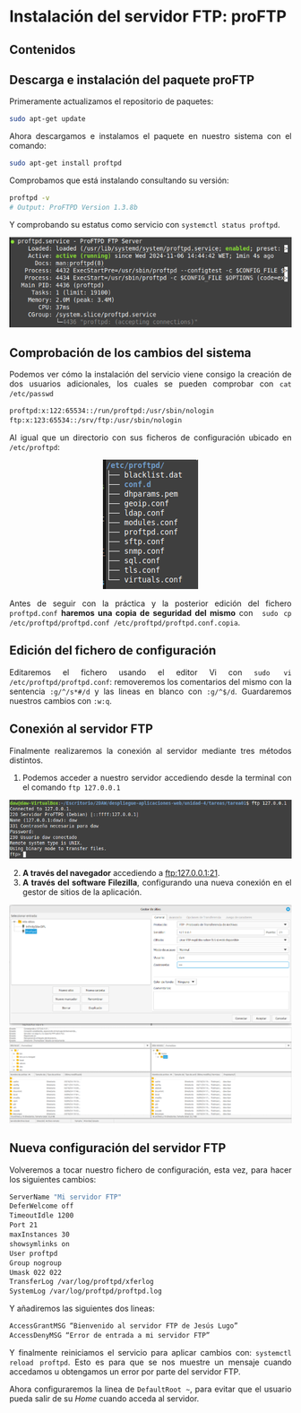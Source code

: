 # Instalación del servidor FTP: proFTP

<div align=justify>

## Contenidos

## Descarga e instalación del paquete proFTP

Primeramente actualizamos el repositorio de paquetes: 
```sh
sudo apt-get update
```

Ahora descargamos e instalamos el paquete en nuestro sistema con el comando:
```sh
sudo apt-get install proftpd
```

Comprobamos que está instalando consultando su versión:
```sh
proftpd -v
# Output: ProFTPD Version 1.3.8b
```

Y comprobando su estatus como servicio con `systemctl status proftpd`.

<div align=center>
    <img src="img/status-service.png">
</div>

## Comprobación de los cambios del sistema

Podemos ver cómo la instalación del servicio viene consigo la creación de dos usuarios adicionales, los cuales se pueden comprobar con `cat /etc/passwd`

```sh
proftpd:x:122:65534::/run/proftpd:/usr/sbin/nologin
ftp:x:123:65534::/srv/ftp:/usr/sbin/nologin
```

Al igual que un directorio con sus ficheros de configuración ubicado en `/etc/proftpd`:

<div align=center>
    <img src="img/etc-directory.png">
</div>

Antes de seguir con la práctica y la posterior edición del fichero `proftpd.conf` __haremos una copia de seguridad del mismo__ con ` sudo cp /etc/proftpd/proftpd.conf /etc/proftpd/proftpd.conf.copia`.

## Edición del fichero de configuración

Editaremos el fichero usando el editor Vi con `sudo vi /etc/proftpd/proftpd.conf`: removeremos los comentarios del mismo con la sentencia `:g/^/s*#/d` y las lineas en blanco con `:g/^$/d`. Guardaremos nuestros cambios con `:w:q`.

## Conexión al servidor FTP

Finalmente realizaremos la conexión al servidor mediante tres métodos distintos.
1. Podemos acceder a nuestro servidor accediendo desde la terminal con el comando `ftp 127.0.0.1`

<div align=center>
    <img src="img/access-proftpd-terminal.png">
</div>

2. __A través del navegador__ accediendo a [ftp:127.0.0.1:21](ftp:127.0.0.1:21).
3. __A través del software Filezilla__, configurando una nueva conexión en el gestor de sitios de la aplicación.

<div align=center>
    <img src="img/filezilla.png">
</div>

<div align=center>
    <img src="img/filezilla-2.png">
</div>

## Nueva configuración del servidor FTP

Volveremos a tocar nuestro fichero de configuración, esta vez, para hacer los siguientes cambios:

```sh
ServerName "Mi servidor FTP"
DeferWelcome off
TimeoutIdle 1200
Port 21
maxInstances 30
showsymlinks on
User proftpd
Group nogroup
Umask 022 022
TransferLog /var/log/proftpd/xferlog
SystemLog /var/log/proftpd/proftpd.log
```

Y añadiremos las siguientes dos lineas:
```sh
AccessGrantMSG “Bienvenido al servidor FTP de Jesús Lugo”
AccessDenyMSG “Error de entrada a mi servidor FTP”
```

Y finalmente reiniciamos el servicio para aplicar cambios con: `systemctl reload proftpd`. Esto es para que se nos muestre un mensaje cuando accedamos u obtengamos un error por parte del servidor FTP.

Ahora configuraremos la linea de `DefaultRoot ~`, para evitar que el usuario pueda salir de su _Home_ cuando acceda al servidor.

</div>